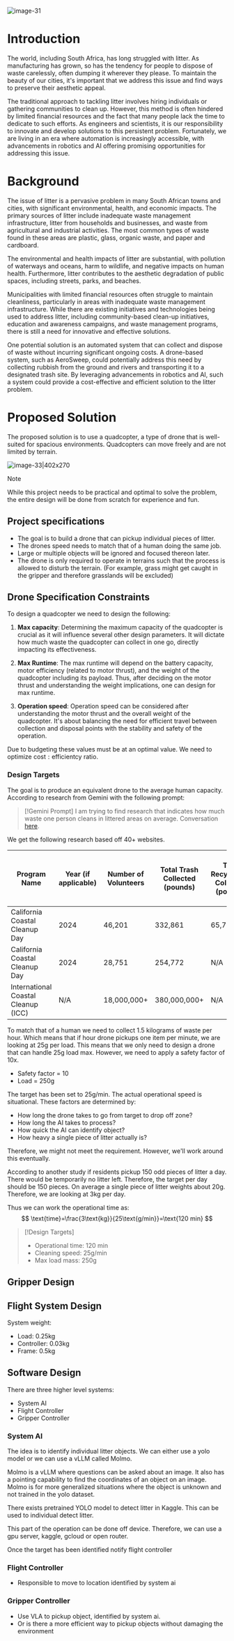 ![image-31](../Images/image-31.png)
# Introduction
The world, including South Africa, has long struggled with litter. As manufacturing has grown, so has the tendency for people to dispose of waste carelessly, often dumping it wherever they please. To maintain the beauty of our cities, it's important that we address this issue and find ways to preserve their aesthetic appeal.

The traditional approach to tackling litter involves hiring individuals or gathering communities to clean up. However, this method is often hindered by limited financial resources and the fact that many people lack the time to dedicate to such efforts. As engineers and scientists, it is our responsibility to innovate and develop solutions to this persistent problem. Fortunately, we are living in an era where automation is increasingly accessible, with advancements in robotics and AI offering promising opportunities for addressing this issue.

# Background
The issue of litter is a pervasive problem in many South African towns and cities, with significant environmental, health, and economic impacts. The primary sources of litter include inadequate waste management infrastructure, litter from households and businesses, and waste from agricultural and industrial activities. The most common types of waste found in these areas are plastic, glass, organic waste, and paper and cardboard.

The environmental and health impacts of litter are substantial, with pollution of waterways and oceans, harm to wildlife, and negative impacts on human health. Furthermore, litter contributes to the aesthetic degradation of public spaces, including streets, parks, and beaches.

Municipalities with limited financial resources often struggle to maintain cleanliness, particularly in areas with inadequate waste management infrastructure. While there are existing initiatives and technologies being used to address litter, including community-based clean-up initiatives, education and awareness campaigns, and waste management programs, there is still a need for innovative and effective solutions.

One potential solution is an automated system that can collect and dispose of waste without incurring significant ongoing costs. A drone-based system, such as AeroSweep, could potentially address this need by collecting rubbish from the ground and rivers and transporting it to a designated trash site. By leveraging advancements in robotics and AI, such a system could provide a cost-effective and efficient solution to the litter problem.

<div class="page-break" style="page-break-before: always;"></div>

# Proposed Solution
The proposed solution is to use a quadcopter, a type of drone that is well-suited for spacious environments. Quadcopters can move freely and are not limited by terrain.

![image-33|402x270](../Images/image-33.png)

> [!NOTE]
> While this project needs to be practical and optimal to solve the problem, the entire design will be done from scratch for experience and fun.

## Project specifications
 - The goal is to build a drone that can pickup individual pieces of litter. 
 - The drones speed needs to match that of a human doing the same job.
 - Large or multiple objects will be ignored and focused thereon later.
 - The drone is only required to operate in terrains such that the process is allowed to disturb the terrain. (For example, grass might get caught in the gripper and therefore grasslands will be excluded)

## Drone Specification Constraints
To design a quadcopter we need to design the following:

1. **Max capacity**: Determining the maximum capacity of the quadcopter is crucial as it will influence several other design parameters. It will dictate how much waste the quadcopter can collect in one go, directly impacting its effectiveness.

2. **Max Runtime**: The max runtime will depend on the battery capacity, motor efficiency (related to motor thrust), and the weight of the quadcopter including its payload. Thus, after deciding on the motor thrust and understanding the weight implications, one can design for max runtime.

3. **Operation speed**: Operation speed can be considered after understanding the motor thrust and the overall weight of the quadcopter. It's about balancing the need for efficient travel between collection and disposal points with the stability and safety of the operation.

Due to budgeting these values must be at an optimal value. We need to optimize $\text{cost}:\text{efficientcy}$ ratio.

### **Design Targets**
The goal is to produce an equivalent drone to the average human capacity. According to research from Gemini with the following prompt:

> [!Gemini Prompt]
> I am trying to find research that indicates how much waste one person cleans in littered areas on average. Conversation [here](https://g.co/gemini/share/4cbd070eca62).

We get the following research based off 40+ websites.

| Program Name                        | Year (if applicable) | Number of Volunteers | Total Trash Collected (pounds) | Total  Recyclables Collected (pounds) | Average Waste per Volunteer (pounds) | Estimated Waste per Person per Hour (pounds) |
| ----------------------------------- | -------------------- | -------------------- | ------------------------------ | ------------------------------------- | ------------------------------------ | -------------------------------------------- |
| California Coastal Cleanup Day      | 2024                 | 46,201               | 332,861                        | 65,793                                | 10.05                                | 3.35                                         |
| California Coastal Cleanup Day      | 2024                 | 28,751               | 254,772                        | N/A                                   | 8.86                                 | 2.95                                         |
| International Coastal Cleanup (ICC) | N/A                  | 18,000,000+          | 380,000,000+                   | N/A                                   | 21.11                                | N/A (duration varies)                        |

To match that of a human we need to collect 1.5 kilograms of waste per hour. Which means that if hour drone pickups one item per minute, we are looking at 25g per load. This means that we only need to design a drone that can handle 25g load max. However, we need to apply a safety factor of 10x.

- Safety factor = 10
- Load = 250g

The target has been set to 25g/min. The actual operational speed is situational. These factors are determined by:
- How long the drone takes to go from target to drop off zone?
- How long the AI takes to process?
- How quick the AI can identify object?
- How heavy a single piece of litter actually is?

Therefore, we might not meet the requirement. However, we'll work around this eventually.

According to another study if residents pickup 150 odd pieces of litter a day. There would be temporarily no litter left. Therefore, the target per day should be 150 pieces. On average a single piece of litter weights about 20g. Therefore, we are looking at 3kg per day.

Thus we can work the operational time as:
$$
\text{time}=\frac{3\text{kg}}{25\text{g/min}}=\text{120 min}
$$

> [!Design Targets]
> - Operational time: 120 min
> - Cleaning speed: 25g/min
> - Max load mass: 250g

## Gripper Design

## Flight System Design

System weight:
- Load: 0.25kg
- Controller: 0.03kg
- Frame: 0.5kg

## Software Design
There are three higher level systems:
- System AI
- Flight Controller
- Gripper Controller

### System AI
The idea is to identify individual litter objects. We can either use a yolo model or we can use a vLLM called Molmo. 

Molmo is a vLLM where questions can be asked about an image. It also has a pointing capability to find the coordinates of an object on an image. Molmo is for more generalized situations where the object is unknown and not trained in the yolo dataset.

There exists pretrained YOLO model to detect litter in Kaggle. This can be used to individual detect litter.

This part of the operation can be done off device. Therefore, we can use a gpu server, kaggle, gcloud or open router.

Once the target has been identified notify flight controller

### Flight Controller
- Responsible to move to location identified by system ai

### Gripper Controller
- Use VLA to pickup object, identified by system ai.
- Or is there a more efficient way to pickup objects without damaging the environment